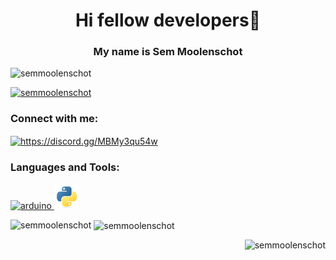 <h1 align="center">Hi fellow developers👋</h1>
<h3 align="center">My name is Sem Moolenschot</h3>

<p align="left"> <img src="https://komarev.com/ghpvc/?username=semmoolenschot&label=Profile%20views&color=0e75b6&style=flat" alt="semmoolenschot" /> </p>

<p align="left"> <a href="https://github.com/ryo-ma/github-profile-trophy"><img src="https://github-profile-trophy.vercel.app/?username=semmoolenschot" alt="semmoolenschot" /></a> </p>

<h3 align="left">Connect with me:</h3>
<p align="left">
<a href="https://discord.gg/https://discord.gg/MBMy3qu54w" target="blank"><img align="center" src="https://raw.githubusercontent.com/rahuldkjain/github-profile-readme-generator/neutral-icons/src/images/icons/Social/discord.svg" alt="https://discord.gg/MBMy3qu54w" height="30" width="40" /></a>
</p>

<h3 align="left">Languages and Tools:</h3>
<p align="left"> <a href="https://www.arduino.cc/" target="_blank"> <img src="https://cdn.worldvectorlogo.com/logos/arduino-1.svg" alt="arduino" width="40" height="40"/> </a> <a href="https://www.python.org" target="_blank"> <img src="https://raw.githubusercontent.com/devicons/devicon/master/icons/python/python-original.svg" alt="python" width="40" height="40"/> </a> </p>

<p><img align="left" src="https://github-readme-stats.vercel.app/api/top-langs?username=semmoolenschot&show_icons=true&locale=en&layout=compact" alt="semmoolenschot" /></p>

<p>&nbsp;<img align="center" src="https://github-readme-stats.vercel.app/api?username=semmoolenschot&show_icons=true&locale=en" alt="semmoolenschot" /></p>

<p><img align="right" src="https://github-readme-streak-stats.herokuapp.com/?user=semmoolenschot&" alt="semmoolenschot" /></p>

